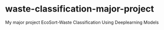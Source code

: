 # waste-classification-major-project
My major project EcoSort-Waste Classification Using Deeplearning Models
